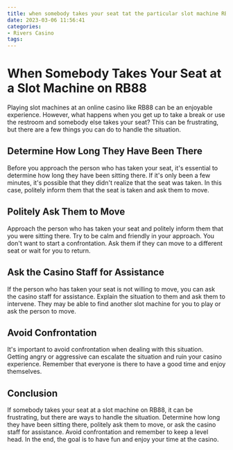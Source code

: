 ```yaml
---
title: when somebody takes your seat tat the particular slot machine RB88
date: 2023-03-06 11:56:41
categories:
- Rivers Casino
tags:
---
```



# When Somebody Takes Your Seat at a Slot Machine on RB88

Playing slot machines at an online casino like RB88 can be an enjoyable experience. However, what happens when you get up to take a break or use the restroom and somebody else takes your seat? This can be frustrating, but there are a few things you can do to handle the situation.

## Determine How Long They Have Been There

Before you approach the person who has taken your seat, it's essential to determine how long they have been sitting there. If it's only been a few minutes, it's possible that they didn't realize that the seat was taken. In this case, politely inform them that the seat is taken and ask them to move.

## Politely Ask Them to Move

Approach the person who has taken your seat and politely inform them that you were sitting there. Try to be calm and friendly in your approach. You don't want to start a confrontation. Ask them if they can move to a different seat or wait for you to return.

## Ask the Casino Staff for Assistance

If the person who has taken your seat is not willing to move, you can ask the casino staff for assistance. Explain the situation to them and ask them to intervene. They may be able to find another slot machine for you to play or ask the person to move.

## Avoid Confrontation

It's important to avoid confrontation when dealing with this situation. Getting angry or aggressive can escalate the situation and ruin your casino experience. Remember that everyone is there to have a good time and enjoy themselves.

## Conclusion

If somebody takes your seat at a slot machine on RB88, it can be frustrating, but there are ways to handle the situation. Determine how long they have been sitting there, politely ask them to move, or ask the casino staff for assistance. Avoid confrontation and remember to keep a level head. In the end, the goal is to have fun and enjoy your time at the casino.